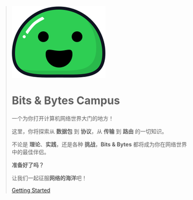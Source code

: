 > <!-- markdownlint-disable first-line-h1 -->
>
> ![logo](_media/icon.svg)
>
> # **Bits & Bytes Campus**
>
> 一个为你打开计算机网络世界大门的地方！
>
> 这里，你将探索从 **数据包** 到 **协议**，从 **传输** 到 **路由** 的一切知识。
>
> 不论是 **理论**、**实践**，还是各种 **挑战**，**Bits & Bytes** 都将成为你在网络世界中的最佳伴侣。
>
> **准备好了吗？**  
>
> 让我们一起征服**网络的海洋**吧！
>
> [Getting Started](#docsify)